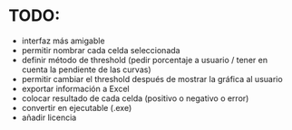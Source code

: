 # TODO:
- interfaz más amigable
- permitir nombrar cada celda seleccionada 
- definir método de threshold (pedir porcentaje a usuario / tener en cuenta la pendiente de las curvas)
- permitir cambiar el threshold después de mostrar la gráfica al usuario
- exportar información a Excel
- colocar resultado de cada celda (positivo o negativo o error)
- convertir en ejecutable (.exe)
- añadir licencia
